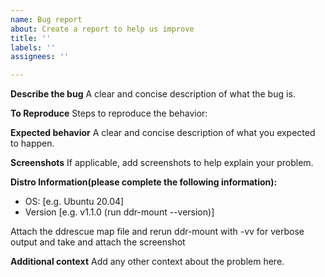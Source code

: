 ```yaml
---
name: Bug report
about: Create a report to help us improve
title: ''
labels: ''
assignees: ''

---
```


**Describe the bug**
A clear and concise description of what the bug is.

**To Reproduce**
Steps to reproduce the behavior:

**Expected behavior**
A clear and concise description of what you expected to happen.

**Screenshots**
If applicable, add screenshots to help explain your problem.

**Distro Information(please complete the following information):**
 - OS: [e.g. Ubuntu 20.04]
 - Version [e.g. v1.1.0 (run ddr-mount --version)]

Attach the ddrescue map file and rerun ddr-mount with -vv for verbose output and take and attach the screenshot

**Additional context**
Add any other context about the problem here.

